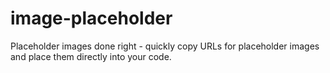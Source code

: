 # image-placeholder
Placeholder images done right - quickly copy URLs for placeholder images and place them directly into your code.
